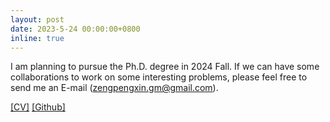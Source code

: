 ```yaml
---
layout: post
date: 2023-5-24 00:00:00+0800
inline: true
---
```

I am planning to pursue the Ph.D. degree in 2024 Fall. If we can have some collaborations to work on some interesting problems, please feel free to send me an E-mail ([zengpengxin.gm@gmail.com](mailto:zengpengxin.gm@gmail.com)). 

 [[CV]](https://github.com/PengxinZeng/PengxinZeng.github.io/blob/master/CV_Pengxin_SichuanUniversity.pdf) [[Github]](https://github.com/PengxinZeng?tab=repositories)
